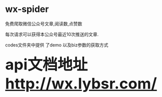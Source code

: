 # wx-spider

免费爬取微信公众号文章,阅读数,点赞数

每次请求可以获得本公众号最近10次推送的文章.

codes文件夹中提供 了demo 以及biz参数的获取方式

**<font size=10>api文档地址 http://wx.lybsr.com/ </font>** 


